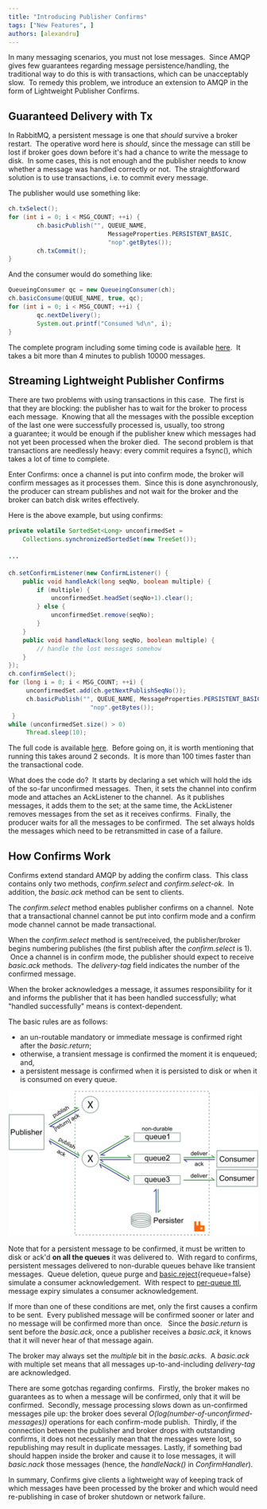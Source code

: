 ```yaml
---
title: "Introducing Publisher Confirms"
tags: ["New Features", ]
authors: [alexandru]
---
```


In many messaging scenarios, you must not lose messages.  Since AMQP gives few guarantees regarding message persistence/handling, the traditional way to do this is with transactions, which can be unacceptably slow.  To remedy this problem, we introduce an extension to AMQP in the form of Lightweight Publisher Confirms.

<!-- truncate -->

## Guaranteed Delivery with Tx

In RabbitMQ, a persistent message is one that *should* survive a broker restart.  The operative word here is *should*, since the message can still be lost if broker goes down before it's had a chance to write the message to disk.  In some cases, this is not enough and the publisher needs to know whether a message was handled correctly or not.  The straightforward solution is to use transactions, i.e. to commit every message.

The publisher would use something like:

```java
ch.txSelect();
for (int i = 0; i < MSG_COUNT; ++i) {
        ch.basicPublish("", QUEUE_NAME,
                            MessageProperties.PERSISTENT_BASIC,
                            "nop".getBytes());
        ch.txCommit();
}
```

And the consumer would do something like:

```java
QueueingConsumer qc = new QueueingConsumer(ch);
ch.basicConsume(QUEUE_NAME, true, qc);
for (int i = 0; i < MSG_COUNT; ++i) {
        qc.nextDelivery();
        System.out.printf("Consumed %d\n", i);
}
```

The complete program including some timing code is available [here](http://gist.github.com/613157).  It takes a bit more than 4 minutes to publish 10000 messages.

## Streaming Lightweight Publisher Confirms

There are two problems with using transactions in this case.  The first is that they are blocking: the publisher has to wait for the broker to process each message.  Knowing that all the messages with the possible exception of the last one were successfully processed is, usually, too strong a guarantee; it would be enough if the publisher knew which messages had not yet been processed when the broker died.  The second problem is that transactions are needlessly heavy: every commit requires a fsync(), which takes a lot of time to complete.

Enter Confirms: once a channel is put into confirm mode, the broker will confirm messages as it processes them.  Since this is done asynchronously, the producer can stream publishes and not wait for the broker and the broker can batch disk writes effectively.

Here is the above example, but using confirms:

```java
private volatile SortedSet<Long> unconfirmedSet =
    Collections.synchronizedSortedSet(new TreeSet());

...

ch.setConfirmListener(new ConfirmListener() {
    public void handleAck(long seqNo, boolean multiple) {
        if (multiple) {
            unconfirmedSet.headSet(seqNo+1).clear();
        } else {
            unconfirmedSet.remove(seqNo);
        }
    }
    public void handleNack(long seqNo, boolean multiple) {
        // handle the lost messages somehow
    }
});
ch.confirmSelect();
for (long i = 0; i < MSG_COUNT; ++i) {
     unconfirmedSet.add(ch.getNextPublishSeqNo());
     ch.basicPublish("", QUEUE_NAME, MessageProperties.PERSISTENT_BASIC,
                       "nop".getBytes());
 }
while (unconfirmedSet.size() > 0)
     Thread.sleep(10);
```

The full code is available [here](http://hg.rabbitmq.com/rabbitmq-java-client/file/default/test/src/com/rabbitmq/examples/ConfirmDontLoseMessages.java).  Before going on, it is worth mentioning that running this takes around 2 seconds.  It is more than 100 times faster than the transactional code.

What does the code do?  It starts by declaring a set which will hold the ids of the so-far unconfirmed messages.  Then, it sets the channel into confirm mode and attaches an AckListener to the channel.  As it publishes messages, it adds them to the set; at the same time, the AckListener removes messages from the set as it receives confirms.  Finally, the producer waits for all the messages to be confirmed.  The set always holds the messages which need to be retransmitted in case of a failure.

## How Confirms Work

Confirms extend standard AMQP by adding the confirm class.  This class contains only two methods, *confirm.select* and *confirm.select-ok*.  In addition, the *basic.ack* method can be sent to clients.

The *confirm.select* method enables publisher confirms on a channel.  Note that a transactional channel cannot be put into confirm mode and a confirm mode channel cannot be made transactional.

When the *confirm.select* method is sent/received, the publisher/broker begins numbering publishes (the first publish after the *confirm.select* is 1).  Once a channel is in confirm mode, the publisher should expect to receive *basic.ack* methods.  The *delivery-tag* field indicates the number of the confirmed message.

When the broker acknowledges a message, it assumes responsibility for it and informs the publisher that it has been handled successfully; what "handled successfully" means is context-dependent.

The basic rules are as follows:

* an un-routable mandatory or immediate message is confirmed right after the *basic.return*;
* otherwise, a transient message is confirmed the moment it is enqueued; and,
* a persistent message is confirmed when it is persisted to disk or when it is consumed on every queue.

![](pubacks.svg)

Note that for a persistent message to be confirmed, it must be written to disk or ack'd **on all the queues** it was delivered to.  With regard to confirms, persistent messages delivered to non-durable queues behave like transient messages.  Queue deletion, queue purge and [basic.reject](/posts/2010/08/well-ill-let-you-go-basicreject-in-rabbitmq){requeue=false} simulate a consumer acknowledgement.  With respect to [per-queue ttl](https://www.rabbitmq.com/extensions.html#queue-ttl), message expiry simulates a consumer acknowledgement.

If more than one of these conditions are met, only the first causes a confirm to be sent.  Every published message will be confirmed sooner or later and no message will be confirmed more than once.   Since the *basic.return* is sent before the *basic.ack*, once a publisher receives a *basic.ack*, it knows that it will never hear of that message again.

The broker may always set the *multiple* bit in the *basic.ack*s.  A *basic.ack* with multiple set means that all messages up-to-and-including *delivery-tag* are acknowledged.

There are some gotchas regarding confirms.  Firstly, the broker makes no guarantees as to when a message will be confirmed, only that it will be confirmed.  Secondly, message processing slows down as un-confirmed messages pile up: the broker does several *O(log(number-of-unconfirmed-messages))* operations for each confirm-mode publish.  Thirdly, if the connection between the publisher and broker drops with outstanding confirms, it does not necessarily mean that the messages were lost, so republishing may result in duplicate messages.  Lastly, if something bad should happen inside the broker and cause it to lose messages, it will *basic.nack* those messages (hence, the *handleNack()* in *ConfirmHandler*).

In summary, Confirms give clients a lightweight way of keeping track of which messages have been processed by the broker and which would need re-publishing in case of broker shutdown or network failure.
